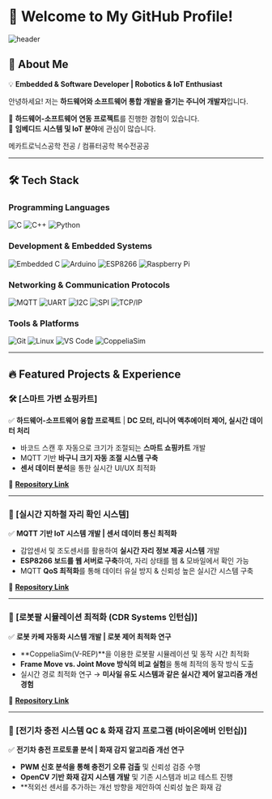 # 🚀 Welcome to My GitHub Profile!  

![header](https://capsule-render.vercel.app/api?type=wave&color=gradient&height=200&section=header&text=Hi,%20I'm%20Eeseol!&fontSize=40)

## 👋 About Me
💡 **Embedded & Software Developer | Robotics & IoT Enthusiast**  

안녕하세요! 저는 **하드웨어와 소프트웨어 통합 개발을 즐기는 주니어 개발자**입니다.  
 
🔹 **하드웨어-소프트웨어 연동 프로젝트**를 진행한 경험이 있습니다.  
🔹 **임베디드 시스템 및 IoT 분야**에 관심이 많습니다.   

메카트로닉스공학 전공 / 컴퓨터공학 복수전공공

---

## 🛠️ Tech Stack  

### **Programming Languages**  
![C](https://img.shields.io/badge/C-A8B9CC?style=flat&logo=c&logoColor=white)
![C++](https://img.shields.io/badge/C++-00599C?style=flat&logo=cplusplus&logoColor=white)
![Python](https://img.shields.io/badge/Python-3776AB?style=flat&logo=python&logoColor=white)

### **Development & Embedded Systems**  
![Embedded C](https://img.shields.io/badge/Embedded%20C-00599C?style=flat&logo=c&logoColor=white)
![Arduino](https://img.shields.io/badge/Arduino-00979D?style=flat&logo=arduino&logoColor=white)
![ESP8266](https://img.shields.io/badge/ESP8266-000000?style=flat&logo=esp8266&logoColor=white)
![Raspberry Pi](https://img.shields.io/badge/Raspberry%20Pi-C51A4A?style=flat&logo=raspberrypi&logoColor=white)

### **Networking & Communication Protocols**  
![MQTT](https://img.shields.io/badge/MQTT-660066?style=flat&logo=mqtt&logoColor=white)
![UART](https://img.shields.io/badge/UART-0078D4?style=flat)
![I2C](https://img.shields.io/badge/I2C-6A1B9A?style=flat)
![SPI](https://img.shields.io/badge/SPI-FFA500?style=flat)
![TCP/IP](https://img.shields.io/badge/TCP/IP-00599C?style=flat&logo=internetarchive&logoColor=white)

### **Tools & Platforms**  
![Git](https://img.shields.io/badge/Git-F05032?style=flat&logo=git&logoColor=white)
![Linux](https://img.shields.io/badge/Linux-FCC624?style=flat&logo=linux&logoColor=black)
![VS Code](https://img.shields.io/badge/VS%20Code-007ACC?style=flat&logo=visualstudiocode&logoColor=white)
![CoppeliaSim](https://img.shields.io/badge/CoppeliaSim-FF5722?style=flat&logo=v-rep&logoColor=white)

---

## 🔥 Featured Projects & Experience  

### **🛠️ [스마트 가변 쇼핑카트]**  
✅ **하드웨어-소프트웨어 융합 프로젝트** | **DC 모터, 리니어 액추에이터 제어, 실시간 데이터 처리**  
- 바코드 스캔 후 자동으로 크기가 조절되는 **스마트 쇼핑카트** 개발  
- MQTT 기반 **바구니 크기 자동 조절 시스템 구축**  
- **센서 데이터 분석**을 통한 실시간 UI/UX 최적화  

🔗 **[Repository Link](https://github.com/eeseol/Erion.git)**

---

### **🚊 [실시간 지하철 자리 확인 시스템]**  
✅ **MQTT 기반 IoT 시스템 개발 | 센서 데이터 통신 최적화**  
- 감압센서 및 조도센서를 활용하여 **실시간 자리 정보 제공 시스템** 개발  
- **ESP8266 보드를 웹 서버로 구축**하여, 자리 상태를 웹 & 모바일에서 확인 가능  
- MQTT **QoS 최적화**를 통해 데이터 유실 방지 & 신뢰성 높은 실시간 시스템 구축  

🔗 **[Repository Link](https://github.com/eeseol/Subway-Seat-Checker.git)**

---

### **🤖 [로봇팔 시뮬레이션 최적화 (CDR Systems 인턴십)]**  
✅ **로봇 카페 자동화 시스템 개발 | 로봇 제어 최적화 연구**  
- **CoppeliaSim(V-REP)**을 이용한 로봇팔 시뮬레이션 및 동작 시간 최적화  
- **Frame Move vs. Joint Move 방식의 비교 실험**을 통해 최적의 동작 방식 도출  
- 실시간 경로 최적화 연구 → **미사일 유도 시스템과 같은 실시간 제어 알고리즘 개선 경험**  

🔗 **[Repository Link](https://github.com/eeseol/robot-arm-optimization)**

---

### **🔋 [전기차 충전 시스템 QC & 화재 감지 프로그램 (바이온에버 인턴십)]**  
✅ **전기차 충전 프로토콜 분석 | 화재 감지 알고리즘 개선 연구**  
- **PWM 신호 분석을 통해 충전기 오류 검출** 및 신뢰성 검증 수행  
- **OpenCV 기반 화재 감지 시스템 개발** 및 기존 시스템과 비교 테스트 진행  
- **적외선 센서를 추가하는 개선 방향을 제안하여 신뢰성 높은 화재 감
